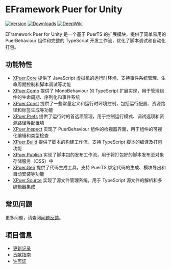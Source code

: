 # EFramework Puer for Unity

[![Version](https://img.shields.io/npm/v/org.eframework.u3d.puer)](https://www.npmjs.com/package/org.eframework.u3d.puer)
[![Downloads](https://img.shields.io/npm/dm/org.eframework.u3d.puer)](https://www.npmjs.com/package/org.eframework.u3d.puer)
[![DeepWiki](https://img.shields.io/badge/DeepWiki-Explore-blue)](https://deepwiki.com/eframework-org/U3D.PUER)

EFramework Puer for Unity 是一个基于 PuerTS 的扩展模块，提供了简单易用的 PuerBehaviour 组件和完整的 TypeScript 开发工作流，优化了脚本调试和自动化打包。

## 功能特性

- [XPuer.Core](Documentation~/XPuer.Core.md) 提供了 JavaScript 虚拟机的运行时环境，支持事件系统管理、生命周期控制和脚本调试等功能
- [XPuer.Comp](Documentation~/XPuer.Comp.md) 提供了 MonoBehaviour 的 TypeScript 扩展实现，用于管理组件的生命周期、序列化和事件系统
- [XPuer.Const](Documentation~/XPuer.Const.md) 提供了一些常量定义和运行时环境控制，包括运行配置、资源路径和标签生成等功能
- [XPuer.Prefs](Documentation~/XPuer.Prefs.md) 提供了运行时的首选项管理，用于控制运行模式、调试选项和资源路径等配置项
- [XPuer.Inspect](Documentation~/XPuer.Inspect.md) 实现了 PuerBehaviour 组件的检视器界面，用于组件的可视化编辑和类型检查
- [XPuer.Build](Documentation~/XPuer.Build.md) 提供了脚本的构建工作流，支持 TypeScript 脚本的编译及打包功能
- [XPuer.Publish](Documentation~/XPuer.Publish.md) 实现了脚本包的发布工作流，用于将打包好的脚本发布至对象存储服务（OSS）中
- [XPuer.Gen](Documentation~/XPuer.Gen.md) 提供了代码生成工具，支持 PuerTS 绑定代码的生成、模块导出和自动安装等功能
- [XPuer.Source](Documentation~/XPuer.Source.md) 实现了源文件管理系统，用于 TypeScript 源文件的解析和多编辑器集成

## 常见问题

更多问题，请查阅[问题反馈](CONTRIBUTING.md#问题反馈)。

## 项目信息

- [更新记录](CHANGELOG.md)
- [贡献指南](CONTRIBUTING.md)
- [许可证](LICENSE.md)